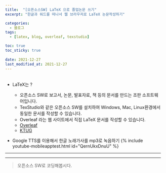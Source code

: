 ```yaml
---
title:  "[오픈소스SW] LaTeX 으로 졸업논문 쓰기"
excerpt: "한글과 워드를 떠나서 웹 브라우저로 LaTeX 논문작성하기"

categories:
  - 블로그
tags:
  - [latex, blog, overleaf, texstudio]

toc: true
toc_sticky: true
 
date: 2021-12-27
last_modified_at: 2021-12-27
---
```


###### 

* LaTeX는 ?
  - 오픈소스 SW로 보고서, 논문, 발표자료, 책 등의 문서를 만드는 조판 소프트웨어입니다.
  - TexStudio와 같은 오픈소스 SW를 설치하여 Windows, Mac, Linux환경에서 동일한 문서를 작성할 수 있습니다.
  - Overleaf 라는 웹 사이트에서 직접 LaTeX 문서를 작성할 수 있습니다.
  - [Overleaf](https://www.overleaf.com)
  - [KTUG](http://www.ktug.org)

* Google TTS를 이용해서 한글 노래가사를 mp3로 녹음하기 
  {% include youtube-mobileapptest.html id="QernUkxDnuU" %}

<hr>

* * *

> 오픈소스 SW로 코딩해봅시다.